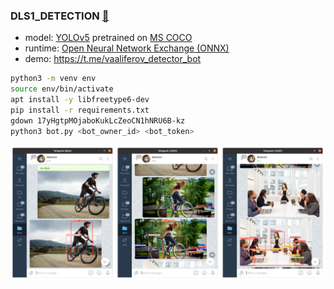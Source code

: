 ### DLS1_DETECTION [:link:](https://stepik.org/course/101721/syllabus)

* model: [YOLOv5](https://github.com/ultralytics/yolov5) pretrained on [MS COCO](https://cocodataset.org/#home)
* runtime: [Open Neural Network Exchange (ONNX)](https://github.com/onnx/onnx)
* demo: https://t.me/vaaliferov_detector_bot

```bash
python3 -m venv env
source env/bin/activate
apt install -y libfreetype6-dev
pip install -r requirements.txt
gdown 17yHgtpMOjaboKukLcZeoCN1hNRU6B-kz
python3 bot.py <bot_owner_id> <bot_token>
```

![Alt Text](pics/tg.png)
